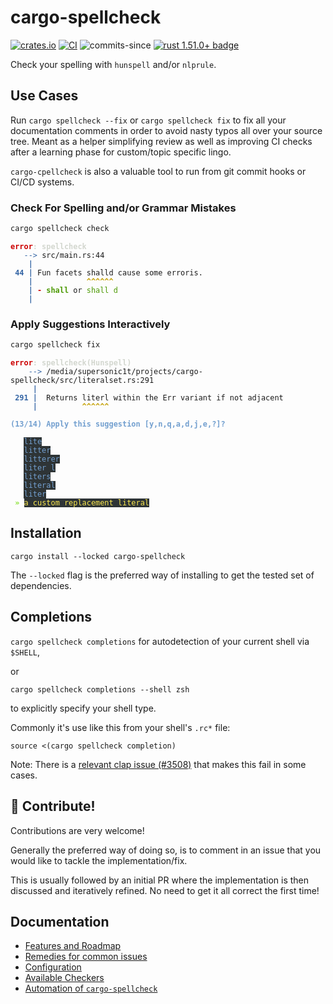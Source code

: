 # cargo-spellcheck

[![crates.io](https://img.shields.io/crates/v/cargo_spellcheck.svg)](https://crates.io/crates/cargo-spellcheck)
[![CI](https://ci.spearow.io/api/v1/teams/main/pipelines/cargo-spellcheck/jobs/master-validate/badge)](https://ci.spearow.io/teams/main/pipelines/cargo-spellcheck/jobs/master-validate)
![commits-since](https://img.shields.io/github/commits-since/drahnr/cargo-spellcheck/latest.svg)
[![rust 1.51.0+ badge](https://img.shields.io/badge/rust-1.51.0+-93450a.svg)](https://blog.rust-lang.org/2021/03/25/Rust-1.51.0.html)

Check your spelling with `hunspell` and/or `nlprule`.

## Use Cases

Run `cargo spellcheck --fix` or `cargo spellcheck fix` to fix all your
documentation comments in order to avoid nasty typos all over your source tree.
Meant as a helper simplifying review as well as improving CI checks after a
learning phase for custom/topic specific lingo.

`cargo-cpellcheck` is also a valuable tool to run from git commit hooks or CI/CD
systems.

### Check For Spelling and/or Grammar Mistakes

```zsh
cargo spellcheck check
```

<pre><code><span style="color:#CC0000"><b>error</b></span><span style="color:#D3D7CF"><b>: spellcheck</b></span>
<span style="color:#3465A4">   --&gt;</span> src/main.rs:44
<span style="color:#3465A4"><b>    |</b></span>
<span style="color:#3465A4"><b> 44 |</b></span> Fun facets shalld cause some erroris.
<span style="color:#3465A4"><b>    |</b></span><span style="color:#C4A000"><b>            ^^^^^^</b></span>
<span style="color:#3465A4"><b>    |</b></span><span style="color:#CC0000"><b> - </b></span><span style="color:#4E9A06"><b>shall</b></span> or <span style="color:#4E9A06">shall d</span>
<span style="color:#3465A4"><b>    |</b></span></code></pre>

### Apply Suggestions Interactively

```zsh
cargo spellcheck fix
```

<pre><code><span style="color:#CC0000"><b>error</b></span><span style="color:#D3D7CF"><b>: spellcheck(Hunspell)</b></span>
<span style="color:#3465A4">    --&gt;</span> /media/supersonic1t/projects/cargo-spellcheck/src/literalset.rs:291
<span style="color:#3465A4"><b>     |</b></span>
<span style="color:#3465A4"><b> 291 |</b></span>  Returns literl within the Err variant if not adjacent
<span style="color:#3465A4"><b>     |</b></span><span style="color:#C4A000"><b>          ^^^^^^</b></span>

<span style="color:#729FCF"><b>(13/14) Apply this suggestion [y,n,q,a,d,j,e,?]?</b></span>

   <span style="background-color:#2E3436;color:#729FCF;">lite</span>
   <span style="background-color:#2E3436;color:#729FCF;">litter</span>
   <span style="background-color:#2E3436;color:#729FCF;">litterer</span>
   <span style="background-color:#2E3436;color:#729FCF;">liter l</span>
   <span style="background-color:#2E3436;color:#729FCF;">liters</span>
   <span style="background-color:#2E3436;color:#729FCF;">literal</span>
   <span style="background-color:#2E3436;color:#729FCF;">liter</span>
 <span style="color:#8AE234"><b>»</b></span> <span style="background-color:#2E3436;color:#FCE94F">a custom replacement literal</span></code></pre>

## Installation

`cargo install --locked cargo-spellcheck`

The `--locked` flag is the preferred way of installing to get the tested set of
dependencies.

## Completions

`cargo spellcheck completions` for autodetection of your current shell via
`$SHELL`,

 or

`cargo spellcheck completions --shell zsh`

to explicitly specify your shell type.

Commonly it's use like this from your shell's `.rc*` file:

`source <(cargo spellcheck completion)`

Note: There is a [relevant clap issue
(#3508)](https://github.com/clap-rs/clap/issues/3508) that makes this fail in
some cases.

## 🎈 Contribute!

Contributions are very welcome!

Generally the preferred way of doing so, is to comment in an issue that you
would like to tackle the implementation/fix.

This is usually followed by an initial PR where the implementation is then
discussed and iteratively refined. No need to get it all correct
the first time!

## Documentation

- [Features and Roadmap](docs/features.md)
- [Remedies for common issues](docs/remedy.md)
- [Configuration](docs/configuration.md)
- [Available Checkers](docs/checkers.md)
- [Automation of `cargo-spellcheck`](docs/automation.md)
